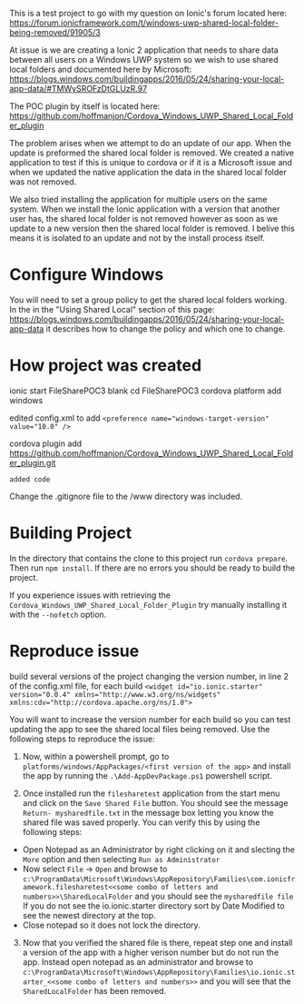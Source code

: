 This is a test project to go with my question on Ionic's forum located here:  https://forum.ionicframework.com/t/windows-uwp-shared-local-folder-being-removed/91905/3 

At issue is we are creating a Ionic 2 application that needs to share data between all users on a Windows UWP system so we wish to use shared local folders and documented here by Microsoft:  https://blogs.windows.com/buildingapps/2016/05/24/sharing-your-local-app-data/#TMWySROFzDtGLUzR.97

The POC plugin by itself is located here:  https://github.com/hoffmanjon/Cordova_Windows_UWP_Shared_Local_Folder_plugin

The problem arises when we attempt to do an update of our app.  When the update is preformed the shared local folder is removed.  We created a native application to test if this is unique to cordova or if it is a Microsoft issue and when we updated the native application the data in the shared local folder was not removed.

We also tried installing the application for multiple users on the same system.  When we install the Ionic application with a version that another user has, the shared local folder is not removed however as soon as we update to a new version then the shared local folder is removed.  I belive this means it is isolated to an update and not by the install process itself.

# Configure Windows
You will need to set a group policy to get the shared local folders working. In the in the "Using Shared Local" section of this page: https://blogs.windows.com/buildingapps/2016/05/24/sharing-your-local-app-data it describes how to change the policy and which one to change.

# How project was created
ionic start FileSharePOC3 blank
cd FileSharePOC3
cordova platform add windows

edited config.xml to add `<preference name="windows-target-version" value="10.0" />`

cordova plugin add https://github.com/hoffmanjon/Cordova_Windows_UWP_Shared_Local_Folder_plugin.git

`added code`

Change the .gitignore file to the /www directory was included.

# Building Project
In the directory that contains the clone to this project run `cordova prepare`.  Then run `npm install`.  If there are no errors you should be ready to build the project.  

If you experience issues with retrieving the `Cordova_Windows_UWP_Shared_Local_Folder_Plugin` try manually installing it with the `--nofetch` option.

# Reproduce issue
build several versions of the project changing the version number, in line 2 of the config.xml file, for each build `<widget id="io.ionic.starter" version="0.0.4" xmlns="http://www.w3.org/ns/widgets" xmlns:cdv="http://cordova.apache.org/ns/1.0">`

You will want to increase the version number for each build so you can test updating the app to see the shared local files being removed.  Use the following steps to reproduce the issue:

1.  Now, within a powershell prompt, go to `platforms/windows/AppPackages/<first version of the app>` and install the app by running the `.\Add-AppDevPackage.ps1` powershell script.
 
2.  Once installed run the `filesharetest` application from the start menu and click on the `Save Shared File` button.  You should see the message `Return- mysharedfile.txt` in the message box letting you know the shared file was saved properly.  You can verify this by using the following steps:

*  Open Notepad as an Administrator by right clicking on it and slecting the `More` option and then selecting `Run as Administrator`
*  Now select `File` -> `Open` and browse to `c:\ProgramData\Microsoft\Windows\AppRepository\Families\com.ionicframework.filesharetest<<some combo of letters and numbers>>\SharedLocalFolder` and you should see the `mysharedfile file`  If you do not see the io.ionic.starter directory sort by Date Modified to see the newest directory at the top.
*  Close notepad so it does not lock the directory.

3.  Now that you verified the shared file is there, repeat step one and install a version of the app with a higher verison number but do not run the app.  Instead open notepad as an administrator and browse to `c:\ProgramData\Microsoft\Windows\AppRepository\Families\io.ionic.starter_<<some combo of letters and numbers>>` and you will see that the `SharedLocalFolder` has been removed.


